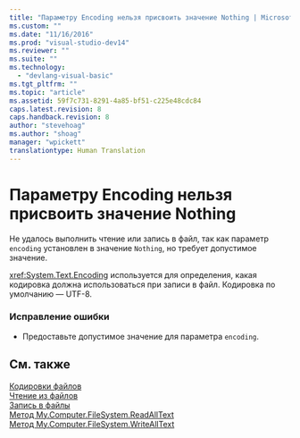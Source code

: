 ```yaml
---
title: "Параметру Encoding нельзя присвоить значение Nothing | Microsoft Docs"
ms.custom: ""
ms.date: "11/16/2016"
ms.prod: "visual-studio-dev14"
ms.reviewer: ""
ms.suite: ""
ms.technology: 
  - "devlang-visual-basic"
ms.tgt_pltfrm: ""
ms.topic: "article"
ms.assetid: 59f7c731-8291-4a85-bf51-c225e48cdc84
caps.latest.revision: 8
caps.handback.revision: 8
author: "stevehoag"
ms.author: "shoag"
manager: "wpickett"
translationtype: Human Translation
---
```

# Параметру Encoding нельзя присвоить значение Nothing
Не удалось выполнить чтение или запись в файл, так как параметр `encoding` установлен в значение `Nothing`, но требует допустимое значение.  
  
 <xref:System.Text.Encoding> используется для определения, какая кодировка должна использоваться при записи в файл. Кодировка по умолчанию — UTF\-8.  
  
### Исправление ошибки  
  
-   Предоставьте допустимое значение для параметра `encoding`.  
  
## См. также  
 [Кодировки файлов](../../visual-basic/developing-apps/programming/drives-directories-files/file-encodings.md)   
 [Чтение из файлов](../../visual-basic/developing-apps/programming/drives-directories-files/reading-from-files.md)   
 [Запись в файлы](../../visual-basic/developing-apps/programming/drives-directories-files/writing-to-files.md)   
 [Метод My.Computer.FileSystem.ReadAllText](http://msdn.microsoft.com/ru-ru/3a7ac8be-fb1d-4087-bc65-167d6754d57f)   
 [Метод My.Computer.FileSystem.WriteAllText](http://msdn.microsoft.com/ru-ru/f507460c-87d9-4504-b74f-3ff825c7d5c4)